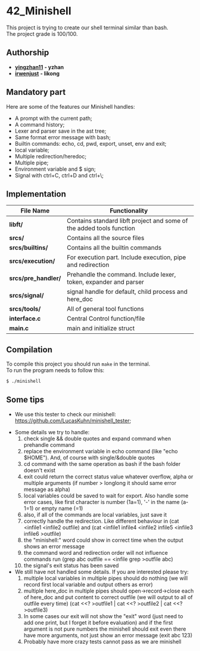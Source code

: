 # 42_Minishell  
This project is trying to create our shell terminal similar than bash.  
The project grade is 100/100.  

## **Authorship**

- [**yingzhan11**](https://github.com/yingzhan11) **- yzhan**  
- [**irwenjust**](https://github.com/irwenjust) **- likong**  

## **Mandatory part**  
Here are some of the features our Minishell handles:  
- A prompt with the current path;
- A command history;
- Lexer and parser save in the ast tree;
- Same format error message with bash;
- Builtin commands: echo, cd, pwd, export, unset, env and exit;
- local variable;
- Multiple redirection/heredoc;
- Multiple pipe;
- Environment variable and $ sign;
- Signal with ctrl+C, ctrl+D and ctrl+\\;

## **Implementation**  
<table align=center>
	<thead>
		<tr>
			<th>File Name</th>
			<th>Functionality</th>
		</tr>
	</thead>
	<tbody>
		<tr>
			<td><strong>libft/</strong> </td>
			<td>Contains standard libft project and some of the added tools function</td>
		</tr>
		<tr>
			<td><strong>srcs/</strong> </td>
			<td>Contains all the source files</td>
		</tr>
		<tr>
			<td><strong>srcs/builtins/</strong> </td>
			<td>Contains all the builtin commands</td>
		</tr>
		<tr>
			<td><strong>srcs/execution/</strong> </td>
			<td>For execution part. Include execution, pipe and redirection</td>
		</tr>
		<tr>
			<td><strong>srcs/pre_handler/</strong> </td>
			<td>Prehandle the command. Include lexer, token, expander and parser</td>
		</tr>
		<tr>
			<td><strong>srcs/signal/</strong> </td>
			<td>signal handle for default, child process and here_doc</td>
		</tr>
		<tr>
			<td><strong>srcs/tools/</strong> </td>
			<td>All of general tool functions</td>
		</tr>
		<tr>
			<td><strong>interface.c</strong> </td>
			<td>Central Control function/file</td>
		</tr>
		<tr>
			<td><strong>main.c</strong> </td>
			<td>main and initialize struct</td>
		</tr>
	</tbody>
</table>

## **Compilation**  

To compile this project you should run `make` in the terminal.    
To run the program needs to follow this:   
```sh  
$ ./minishell  
```

## **Some tips**  
- We use this tester to check our minishell: https://github.com/LucasKuhn/minishell_tester;
<!--- Firstly, too many things could be discussed and handled. That is also one reason for this readme file update delay(or just I'm lazy :thinking:);-->
- Some details we try to handle:
  1) check single && double quotes and expand command when prehandle command
  2) replace the environment variable in echo command (like "echo $HOME"). And, of course with single/&double quotes
  3) cd command with the same operation as bash if the bash folder doesn't exist
  4) exit could return the correct status value whatever overflow, alpha or multiple arguments (if number > longlong it should same error message as alpha)
  5) local variables could be saved to wait for export. Also handle some error cases, like first character is number (1a=1), '-' in the name (a-1=1) or empty name (=1)
  6) also, if all of the commands are local variables, just save it
  7) correctly handle the redirection. Like different behaviour in (cat <infile1 <infile2 <infile3 >outfile) and (cat <infile1 infile4 <infile2 infile5 <infile3 infile6 \>outfile)
  8) the "minishell:" word could show in correct time when the output shows an error message
  9) the command word and redirection order will not influence commands run (grep abc <infile >outfile == <infile grep \>outfile abc)
  10) the signal's exit status has been saved
- We still have not handled some details. If you are interested please try:
  1) multiple local variables in multiple pipes should do nothing (we will record first local variable and output others as error)
  2) multiple here_doc in multiple pipes should open->record->close each of here_doc and put content to correct outfile (we will output to all of outfile every time) (cat <<? >outfile1 | cat <<? >outfile2 | cat <<? >outfile3)
  3) In some cases our exit will not show the "exit" word (just need to add one print, but I forget it before evaluation) and if the first argument is not pure numbers the minishell should exit even there have more arguments, not just show an error message (exit abc 123)
  4) Probably have more crazy tests cannot pass as we are minishell
<!--
<infile   
<infile cat > outfile   

For ignore command which not include command inside pipe range   
<infile | grep "here" > outfile   
<infile grep "here" | > outfile   

Some bugs log: 
1. incorrect commands should be output   (fixed)   
2. if only $, should print $ also  (fixed)   
3. after builltin there should update exit status  
4. should update the env each time (special in builtin function)  
5. unset should has at least 2 arguments (with unset itself)  (fixed)  
6. after delete PATH, some builtin function should be useful still(echo,
cd, pwd, exit, export, unset), env should not work.   
7. keyword "minishell:" shouldn't show any time. (still need consider when command is $ and the variable is from env, if the value is file or directory, should add 'minishell: ')   
8. when print $ in echo it has been ignore    
9. when use '=' in commands part, if the string start by number or there have
'-' in the left side, it should be the error. and the message should be care. Like in normal command it just cannot find command but it is "not a valid identifier" when use export, like export 123=456 (BE CAREFUL!!!!!!!!! IN EXPORT ERROR THERE WILL SHOW 'BASH:' ALSO. FK)   (fixed part of this. can handle if - or number when use export and '=' cannot be the first place) (BUT HAVE MORE ISSUES HERE. IF WRITE '=SOMTHING' THE ERROR MESSAGE WILL SHOW SEVERAL TIMES NOT ONLY ONE TIME)  
10. handle $ when it is on the first position for command  (can handle only doller sign and doesn't exist command/div command. The regular things(from env) still needs to adjust. probably from general error message handle)   
11. Didn't handle this case: $EMPTY echo hi

Some doubts:   
1. handle if there have some arguments in pwd   
2. handle if there don't have any argument in unset    

local variable should be check only
-->
